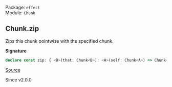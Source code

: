 Package: `effect`<br />
Module: `Chunk`<br />

## Chunk.zip

Zips this chunk pointwise with the specified chunk.

**Signature**

```ts
declare const zip: { <B>(that: Chunk<B>): <A>(self: Chunk<A>) => Chunk<[A, B]>; <A, B>(self: Chunk<A>, that: Chunk<B>): Chunk<[A, B]>; }
```

[Source](https://github.com/Effect-TS/effect/tree/main/packages/effect/src/Chunk.ts#L1221)

Since v2.0.0